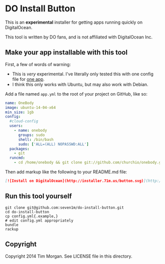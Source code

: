 # DO Install Button

This is an **experimental** installer for getting apps running quickly on DigitalOcean.

This tool is written by DO fans, and is not affiliated with DigitalOcean Inc.

## Make your app installable with this tool

First, a few of words of warning:

* This is *very* experimental. I've literally only tested this with one config file for [one app](https://github.com/churchio/onebody).
* I think this only works with Ubuntu, but may also work with Debian.

Add a file named `app.yml` to the root of your project on GitHub, like so:

```yaml
name: OneBody
image: ubuntu-14-04-x64
min_size: 1gb
config:
  #cloud-config
  users:
    - name: onebody
      groups: sudo
      shell: /bin/bash
      sudo: ['ALL=(ALL) NOPASSWD:ALL']
  packages:
    - git
  runcmd:
    - cd /home/onebody && git clone git://github.com/churchio/onebody.git && cd onebody && bash build/ubuntu/14.04/provision.sh
```

Then add markup like the following to your README.md file:

```markdown
[![Install on DigitalOcean](http://installer.71m.us/button.svg)](http://installer.71m.us/install?url=https://github.com/churchio/onebody)
```

## Run this tool yourself

```
git clone git@github.com:seven1m/do-install-button.git
cd do-install-button
cp config.yml{.example,}
# edit config.yml appropriately
bundle
rackup
```

## Copyright

Copyright 2014 Tim Morgan. See LICENSE file in this directory.
